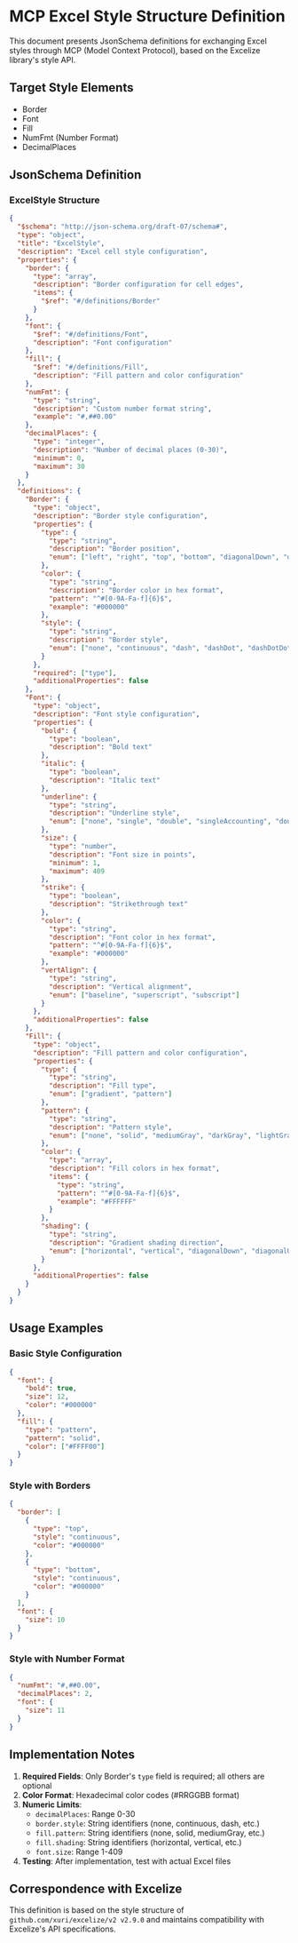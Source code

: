 # MCP Excel Style Structure Definition

This document presents JsonSchema definitions for exchanging Excel styles through MCP (Model Context Protocol), based on the Excelize library's style API.

## Target Style Elements

- Border
- Font
- Fill
- NumFmt (Number Format)
- DecimalPlaces

## JsonSchema Definition

### ExcelStyle Structure

```json
{
  "$schema": "http://json-schema.org/draft-07/schema#",
  "type": "object",
  "title": "ExcelStyle",
  "description": "Excel cell style configuration",
  "properties": {
    "border": {
      "type": "array",
      "description": "Border configuration for cell edges",
      "items": {
        "$ref": "#/definitions/Border"
      }
    },
    "font": {
      "$ref": "#/definitions/Font",
      "description": "Font configuration"
    },
    "fill": {
      "$ref": "#/definitions/Fill",
      "description": "Fill pattern and color configuration"
    },
    "numFmt": {
      "type": "string",
      "description": "Custom number format string",
      "example": "#,##0.00"
    },
    "decimalPlaces": {
      "type": "integer",
      "description": "Number of decimal places (0-30)",
      "minimum": 0,
      "maximum": 30
    }
  },
  "definitions": {
    "Border": {
      "type": "object",
      "description": "Border style configuration",
      "properties": {
        "type": {
          "type": "string",
          "description": "Border position",
          "enum": ["left", "right", "top", "bottom", "diagonalDown", "diagonalUp"]
        },
        "color": {
          "type": "string",
          "description": "Border color in hex format",
          "pattern": "^#[0-9A-Fa-f]{6}$",
          "example": "#000000"
        },
        "style": {
          "type": "string",
          "description": "Border style",
          "enum": ["none", "continuous", "dash", "dashDot", "dashDotDot", "dot", "double", "hair", "medium", "mediumDash", "mediumDashDot", "mediumDashDotDot", "slantDashDot", "thick"]
        }
      },
      "required": ["type"],
      "additionalProperties": false
    },
    "Font": {
      "type": "object",
      "description": "Font style configuration",
      "properties": {
        "bold": {
          "type": "boolean",
          "description": "Bold text"
        },
        "italic": {
          "type": "boolean",
          "description": "Italic text"
        },
        "underline": {
          "type": "string",
          "description": "Underline style",
          "enum": ["none", "single", "double", "singleAccounting", "doubleAccounting"]
        },
        "size": {
          "type": "number",
          "description": "Font size in points",
          "minimum": 1,
          "maximum": 409
        },
        "strike": {
          "type": "boolean",
          "description": "Strikethrough text"
        },
        "color": {
          "type": "string",
          "description": "Font color in hex format",
          "pattern": "^#[0-9A-Fa-f]{6}$",
          "example": "#000000"
        },
        "vertAlign": {
          "type": "string",
          "description": "Vertical alignment",
          "enum": ["baseline", "superscript", "subscript"]
        }
      },
      "additionalProperties": false
    },
    "Fill": {
      "type": "object",
      "description": "Fill pattern and color configuration",
      "properties": {
        "type": {
          "type": "string",
          "description": "Fill type",
          "enum": ["gradient", "pattern"]
        },
        "pattern": {
          "type": "string",
          "description": "Pattern style",
          "enum": ["none", "solid", "mediumGray", "darkGray", "lightGray", "darkHorizontal", "darkVertical", "darkDown", "darkUp", "darkGrid", "darkTrellis", "lightHorizontal", "lightVertical", "lightDown", "lightUp", "lightGrid", "lightTrellis", "gray125", "gray0625"]
        },
        "color": {
          "type": "array",
          "description": "Fill colors in hex format",
          "items": {
            "type": "string",
            "pattern": "^#[0-9A-Fa-f]{6}$",
            "example": "#FFFFFF"
          }
        },
        "shading": {
          "type": "string",
          "description": "Gradient shading direction",
          "enum": ["horizontal", "vertical", "diagonalDown", "diagonalUp", "fromCenter", "fromCorner"]
        }
      },
      "additionalProperties": false
    }
  }
}
```

## Usage Examples

### Basic Style Configuration

```json
{
  "font": {
    "bold": true,
    "size": 12,
    "color": "#000000"
  },
  "fill": {
    "type": "pattern",
    "pattern": "solid",
    "color": ["#FFFF00"]
  }
}
```

### Style with Borders

```json
{
  "border": [
    {
      "type": "top",
      "style": "continuous",
      "color": "#000000"
    },
    {
      "type": "bottom",
      "style": "continuous",
      "color": "#000000"
    }
  ],
  "font": {
    "size": 10
  }
}
```

### Style with Number Format

```json
{
  "numFmt": "#,##0.00",
  "decimalPlaces": 2,
  "font": {
    "size": 11
  }
}
```

## Implementation Notes

1. **Required Fields**: Only Border's `type` field is required; all others are optional
2. **Color Format**: Hexadecimal color codes (#RRGGBB format)
3. **Numeric Limits**: 
   - `decimalPlaces`: Range 0-30
   - `border.style`: String identifiers (none, continuous, dash, etc.)
   - `fill.pattern`: String identifiers (none, solid, mediumGray, etc.)
   - `fill.shading`: String identifiers (horizontal, vertical, etc.)
   - `font.size`: Range 1-409
4. **Testing**: After implementation, test with actual Excel files

## Correspondence with Excelize

This definition is based on the style structure of `github.com/xuri/excelize/v2 v2.9.0` and maintains compatibility with Excelize's API specifications.